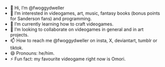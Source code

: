 - 👋 Hi, I’m @fwoggydweller
- 👀 I’m interested in videogames, art, music, fantasy books (bonus points for Sanderson fans) and programming.
- 🌱 I’m currently learning how to craft videogames.
- 💞️ I’m looking to collaborate on videogames in general and in art projects.
- 📫 How to reach me @fwoggydweller on insta, X, deviantart, tumblr or tiktok.
- 😄 Pronouns: he/him.
- ⚡ Fun fact: my favourite videogame right now is Omori.

<!---
fwoggydweller/fwoggydweller is a ✨ special ✨ repository because its `README.md` (this file) appears on your GitHub profile.
You can click the Preview link to take a look at your changes.
--->
